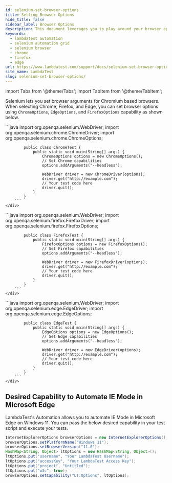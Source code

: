 ```yaml
---
id: selenium-set-browser-options
title: Setting Browser Options
hide_title: false
sidebar_label: Browser Options
description: This document leverages you to play around your browser options for setting up in the selenium
keywords:
  - lambdatest automation
  - selenium automation grid
  - selenium browser
  - chrome
  - firefox
  - edge
url: https://www.lambdatest.com/support/docs/selenium-set-browser-options/
site_name: LambdaTest
slug: selenium-set-browser-options/
---
```


import Tabs from '@theme/Tabs';
import TabItem from '@theme/TabItem';

<script type="application/ld+json"
      dangerouslySetInnerHTML={{ __html: JSON.stringify({
       "@context": "https://schema.org",
        "@type": "BreadcrumbList",
        "itemListElement": [{
          "@type": "ListItem",
          "position": 1,
          "name": "LambdaTest",
          "item": "https://www.lambdatest.com"
        },{
          "@type": "ListItem",
          "position": 2,
          "name": "Browser Configuration",
          "item": "https://www.lambdatest.com/support/docs/"
        },{
          "@type": "ListItem",
          "position": 3,
          "name": "Set Browser Option",
          "item": "https://www.lambdatest.com/support/docs/selenium-set-browser-options/"
        }]
      })
    }}
></script>

Selenium lets you set browser arguments for Chromium based browsers. When selecting Chrome, Firefox, and Edge, you can set browser options using `ChromeOptions`, `EdgeOptions`, and `FirefoxOptions` capability as shown below.

<Tabs className="docs__val">

<TabItem value="chrome" label="Chrome" default>
  <div className="lambdatest__codeblock">
        ```java
            import org.openqa.selenium.WebDriver;
            import org.openqa.selenium.chrome.ChromeDriver;
            import org.openqa.selenium.chrome.ChromeOptions;

            public class ChromeTest {
                public static void main(String[] args) {
                    ChromeOptions options = new ChromeOptions();
                    // Set Chrome capabilities
                    options.addArguments("--headless");

                    WebDriver driver = new ChromeDriver(options);
                    driver.get("http://example.com");
                    // Your test code here
                    driver.quit();
                }
            }
        ```
    </div>
</TabItem>

<TabItem value="firefox" label="Firefox" default>
    <div className="lambdatest__codeblock">
        ```java
            import org.openqa.selenium.WebDriver;
            import org.openqa.selenium.firefox.FirefoxDriver;
            import org.openqa.selenium.firefox.FirefoxOptions;

            public class FirefoxTest {
                public static void main(String[] args) {
                    FirefoxOptions options = new FirefoxOptions();
                    // Set Firefox capabilities
                    options.addArguments("--headless");

                    WebDriver driver = new FirefoxDriver(options);
                    driver.get("http://example.com");
                    // Your test code here
                    driver.quit();
                }
            }
        ```
    </div>
</TabItem>

<TabItem value="edge" label="Edge" default>
    <div className="lambdatest__codeblock">
        ```java
            import org.openqa.selenium.WebDriver;
            import org.openqa.selenium.edge.EdgeDriver;
            import org.openqa.selenium.edge.EdgeOptions;

            public class EdgeTest {
                public static void main(String[] args) {
                    EdgeOptions options = new EdgeOptions();
                    // Set Edge capabilities
                    options.addArguments("--headless");

                    WebDriver driver = new EdgeDriver(options);
                    driver.get("http://example.com");
                    // Your test code here
                    driver.quit();
                }
            }
        ```
    </div>
</TabItem>

</Tabs>


## Desired Capability to Automate IE Mode in Microsoft Edge

LambdaTest's Automation allows you to automate IE Mode in Microsoft Edge on Windows 11. You can pass the below desired capability in your test script and execute your tests.

```java
InternetExplorerOptions browserOptions = new InternetExplorerOptions();
browserOptions.setPlatformName("Windows 11");
browserOptions.setBrowserVersion("11.0");
HashMap<String, Object> ltOptions = new HashMap<String, Object>();
ltOptions.put("username", "Your LambdaTest Username");
ltOptions.put("accessKey", "Your LambdaTest Access Key");
ltOptions.put("project", "Untitled");
ltOptions.put("w3c", true);
browserOptions.setCapability("LT:Options", ltOptions);
```
